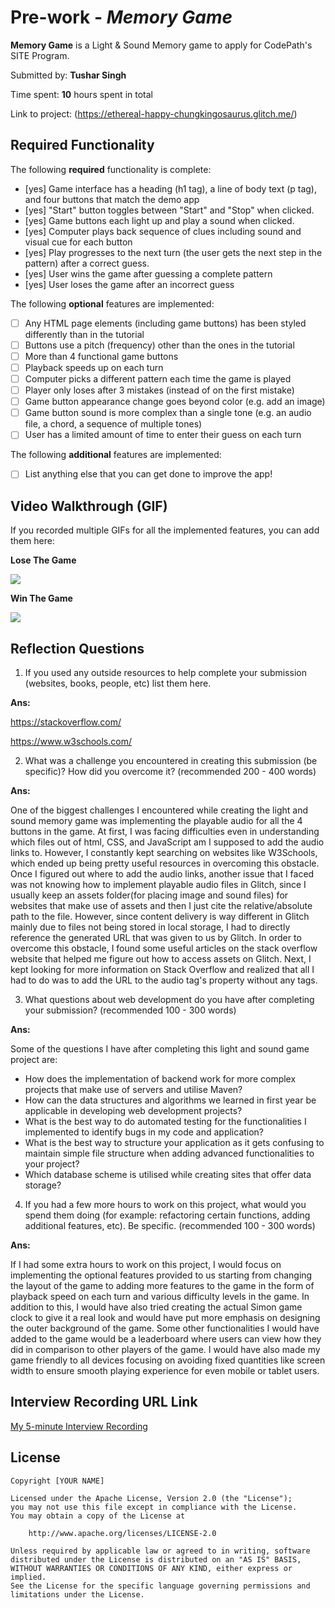 # Pre-work - *Memory Game*

**Memory Game** is a Light & Sound Memory game to apply for CodePath's SITE Program. 

Submitted by: **Tushar Singh**

Time spent: **10** hours spent in total

Link to project: (https://ethereal-happy-chungkingosaurus.glitch.me/)

## Required Functionality

The following **required** functionality is complete:

* [yes] Game interface has a heading (h1 tag), a line of body text (p tag), and four buttons that match the demo app
* [yes] "Start" button toggles between "Start" and "Stop" when clicked. 
* [yes] Game buttons each light up and play a sound when clicked. 
* [yes] Computer plays back sequence of clues including sound and visual cue for each button
* [yes] Play progresses to the next turn (the user gets the next step in the pattern) after a correct guess. 
* [yes] User wins the game after guessing a complete pattern
* [yes] User loses the game after an incorrect guess

The following **optional** features are implemented:

* [ ] Any HTML page elements (including game buttons) has been styled differently than in the tutorial
* [ ] Buttons use a pitch (frequency) other than the ones in the tutorial
* [ ] More than 4 functional game buttons
* [ ] Playback speeds up on each turn
* [ ] Computer picks a different pattern each time the game is played
* [ ] Player only loses after 3 mistakes (instead of on the first mistake)
* [ ] Game button appearance change goes beyond color (e.g. add an image)
* [ ] Game button sound is more complex than a single tone (e.g. an audio file, a chord, a sequence of multiple tones)
* [ ] User has a limited amount of time to enter their guess on each turn

The following **additional** features are implemented:

- [ ] List anything else that you can get done to improve the app!

## Video Walkthrough (GIF)

If you recorded multiple GIFs for all the implemented features, you can add them here:

**Lose The Game**

![ ](https://media.giphy.com/media/h9rDrHo5FjmX83r4GL/giphy.gif)

**Win The Game**

![ ](https://media.giphy.com/media/vMN7DMRGs6zu2BTLQc/giphy.gif)


## Reflection Questions
1. If you used any outside resources to help complete your submission (websites, books, people, etc) list them here. 

**Ans:**

https://stackoverflow.com/

https://www.w3schools.com/


2. What was a challenge you encountered in creating this submission (be specific)? How did you overcome it? (recommended 200 - 400 words) 

**Ans:**

One of the biggest challenges I encountered while creating the light and sound memory game was implementing the playable audio for all the 4 buttons in the game. At first, I was facing difficulties even in understanding which files out of html, CSS, and JavaScript am I supposed to add the audio links to. However, I constantly kept searching on websites like W3Schools, which ended up being pretty useful resources in overcoming this obstacle. Once I figured out where to add the audio links, another issue that I faced was not knowing how to implement playable audio files in Glitch, since I usually keep an assets folder(for placing image and sound files) for websites that make use of assets and then I just cite the relative/absolute path to the file. However, since content delivery is way different in Glitch mainly due to files not being stored in local storage, I had to directly reference the generated URL that was given to us by Glitch. In order to overcome this obstacle, I found some useful articles on the stack overflow website that helped me figure out how to access assets on Glitch. Next, I kept looking for more information on Stack Overflow and realized that all I had to do was to add the URL to the audio tag's property without any tags.


3. What questions about web development do you have after completing your submission? (recommended 100 - 300 words) 

**Ans:**

Some of the questions I have after completing this light and sound game project are:
  - How does the implementation of backend work for more complex projects that make use of servers and utilise Maven?
  - How can the data structures and algorithms we learned in first year be applicable in developing web development projects?
  - What is the best way to do automated testing for the functionalities I implemented to identify bugs in my code and application?
  - What is the best way to structure your application as it gets confusing to maintain simple file structure when adding advanced functionalities to your project?
  - Which database scheme is utilised while creating sites that offer data storage?

4. If you had a few more hours to work on this project, what would you spend them doing (for example: refactoring certain functions, adding additional features, etc). Be specific. (recommended 100 - 300 words) 

**Ans:**

If I had some extra hours to work on this project, I would focus on implementing the optional features provided to us starting from changing the layout of the game to adding more features to the game in the form of playback speed on each turn and various difficulty levels in the game. In addition to this, I would have also tried creating the actual Simon game clock to give it a real look and would have put more emphasis on designing the outer background of the game. Some other functionalities I would have added to the game would be a leaderboard where users can view how they did in comparison to other players of the game. I would have also made my game friendly to all devices focusing on avoiding fixed quantities like screen width to ensure smooth playing experience for even mobile or tablet users.


## Interview Recording URL Link

[My 5-minute Interview Recording](your-link-here)


## License

    Copyright [YOUR NAME]

    Licensed under the Apache License, Version 2.0 (the "License");
    you may not use this file except in compliance with the License.
    You may obtain a copy of the License at

        http://www.apache.org/licenses/LICENSE-2.0

    Unless required by applicable law or agreed to in writing, software
    distributed under the License is distributed on an "AS IS" BASIS,
    WITHOUT WARRANTIES OR CONDITIONS OF ANY KIND, either express or implied.
    See the License for the specific language governing permissions and
    limitations under the License.
